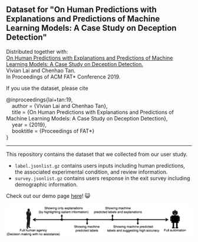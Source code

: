 ## Dataset for "On Human Predictions with Explanations and Predictions of Machine Learning Models: A Case Study on Deception Detection"

Distributed together with:    
[On Human Predictions with Explanations and Predictions of Machine Learning Models: A Case Study on Deception Detection.](https://chenhaot.com/papers/human-predictions.html)   
Vivian Lai and Chenhao Tan.    
In Proceedings of ACM FAT* Conference 2019.

If you use the dataset, please cite

@inproceedings{lai+tan:19,    
     &nbsp;&nbsp;&nbsp;&nbsp;author = {Vivian Lai and Chenhao Tan},     
     &nbsp;&nbsp;&nbsp;&nbsp;title = {On Human Predictions with Explanations and Predictions of Machine Learning Models: A Case Study on Deception Detection},    
     &nbsp;&nbsp;&nbsp;&nbsp;year = {2019},     
     &nbsp;&nbsp;&nbsp;&nbsp;booktitle = {Proceedings of FAT*}      
}

--------------------------------------------------------------

This repository contains the dataset that we collected from our user study.

* `label.jsonlist.gz` contains users inputs including human predictions, the associated experimental condition, and review information.
* `survey.jsonlist.gz` contains users response in the exit survey including demographic information.

Check out our demo page [here](https://deception.machineintheloop.com/)! :smiley_cat:


![spectrum](spectrum.png)

